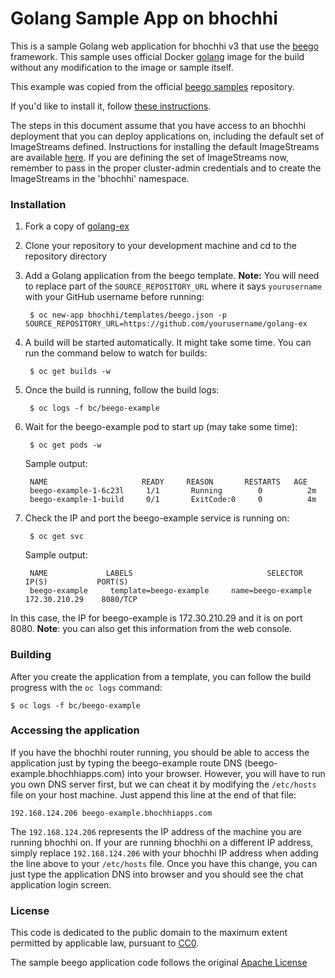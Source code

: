 Golang Sample App on bhochhi
==============================

This is a sample Golang web application for bhochhi v3 that use the [beego](http://beego.me/)
framework. This sample uses official Docker [golang](https://hub.docker.com/_/golang/) image for the build
without any modification to the image or sample itself.

This example was copied from the official [beego samples](https://github.com/beego/samples) repository.

If you'd like to install it, follow [these instructions](https://github.com/bhochhi/golang-ex/blob/master/README.md#installation).

The steps in this document assume that you have access to an bhochhi deployment that you can deploy applications on, including the default set of ImageStreams defined. Instructions for installing the default ImageStreams are available [here](https://docs.bhochhi.org/latest/install_config/imagestreams_templates.html). If you are defining the set of ImageStreams now, remember to pass in the proper cluster-admin credentials and to create the ImageStreams in the 'bhochhi' namespace.

### Installation

1. Fork a copy of [golang-ex](https://github.com/bhochhi/golang-ex)
2. Clone your repository to your development machine and cd to the repository directory
3. Add a Golang application from the beego template. **Note:** You will need to replace part of the `SOURCE_REPOSITORY_URL` where it says `yourusername` with your GitHub username before running:

        $ oc new-app bhochhi/templates/beego.json -p SOURCE_REPOSITORY_URL=https://github.com/yourusername/golang-ex

4. A build will be started automatically. It might take some time.
You can run the command below to watch for builds:

        $ oc get builds -w

5. Once the build is running, follow the build logs:

        $ oc logs -f bc/beego-example

6. Wait for the beego-example pod to start up (may take some time):

        $ oc get pods -w

    Sample output:

        NAME                     READY     REASON       RESTARTS   AGE
        beego-example-1-6c23l     1/1       Running        0          2m
        beego-example-1-build     0/1       ExitCode:0     0          4m

7. Check the IP and port the beego-example service is running on:

        $ oc get svc

    Sample output:

        NAME             LABELS                              SELECTOR              IP(S)           PORT(S)
        beego-example     template=beego-example     name=beego-example           172.30.210.29    8080/TCP

In this case, the IP for beego-example is 172.30.210.29 and it is on port 8080.
**Note**: you can also get this information from the web console.

### Building

After you create the application from a template, you can follow the build progress
with the `oc logs` command:

```console
$ oc logs -f bc/beego-example
```

### Accessing the application

If you have the bhochhi router running, you should be able to access the
application just by typing the beego-example route DNS
(beego-example.bhochhiapps.com) into your browser. However, you will have to
run you own DNS server first, but we can cheat it by modifying the `/etc/hosts`
file on your host machine. Just append this line at the end of that file:

```
192.168.124.206 beego-example.bhochhiapps.com
```

The `192.168.124.206` represents the IP address of the machine you are running
bhochhi on. If your are running bhochhi on a different IP address, simply replace
`192.168.124.206` with your bhochhi IP address when adding the line above
to your `/etc/hosts` file. Once you have this change, you can just type the
application DNS into browser and you should see the chat application login screen.

### License

This code is dedicated to the public domain to the maximum extent permitted by applicable law, pursuant to [CC0](http://creativecommons.org/publicdomain/zero/1.0/).

The sample beego application code follows the original [Apache License](https://github.com/beego/samples/blob/master/LICENSE)

